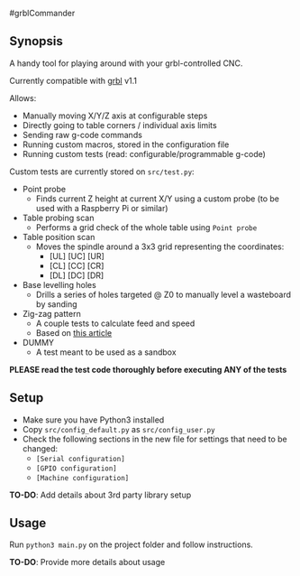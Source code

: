 #grblCommander

## Synopsis

A handy tool for playing around with your grbl-controlled CNC.

Currently compatible with [grbl](https://github.com/gnea/grbl) v1.1

Allows:

* Manually moving X/Y/Z axis at configurable steps
* Directly going to table corners / individual axis limits
* Sending raw g-code commands
* Running custom macros, stored in the configuration file
* Running custom tests (read: configurable/programmable g-code)

Custom tests are currently stored on `src/test.py`:

* Point probe
    * Finds current Z height at current X/Y using a custom probe (to be used with a Raspberry Pi or similar)
* Table probing scan
    * Performs a grid check of the whole table using `Point probe`
* Table position scan
    * Moves the spindle around a 3x3 grid representing the coordinates:
        * [UL] [UC] [UR]
        * [CL] [CC] [CR]
        * [DL] [DC] [DR]
* Base levelling holes
    * Drills a series of holes targeted @ Z0 to manually level a wasteboard by sanding
* Zig-zag pattern
    * A couple tests to calculate feed and speed
    * Based on [this article](http://www.precisebits.com/tutorials/calibrating_feeds_n_speeds.htm)
* DUMMY
    * A test meant to be used as a sandbox

**PLEASE read the test code thoroughly before executing ANY of the tests**

## Setup

* Make sure you have Python3 installed
* Copy `src/config_default.py` as `src/config_user.py`
* Check the following sections in the new file for settings that need to be changed:
    * `[Serial configuration]`
    * `[GPIO configuration]`
    * `[Machine configuration]`

**TO-DO**: Add details about 3rd party library setup

## Usage

Run `python3 main.py` on the project folder and follow instructions.

**TO-DO**: Provide more details about usage
